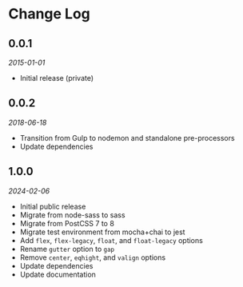 # Change Log

## 0.0.1

_2015-01-01_

- Initial release (private)

## 0.0.2

_2018-06-18_

- Transition from Gulp to nodemon and standalone pre-processors
- Update dependencies

## 1.0.0

_2024-02-06_

- Initial public release
- Migrate from node-sass to sass
- Migrate from PostCSS 7 to 8
- Migrate test environment from mocha+chai to jest
- Add `flex`, `flex-legacy`, `float`, and `float-legacy` options
- Rename `gutter` option to `gap`
- Remove `center`, `eqhight`, and `valign` options
- Update dependencies
- Update documentation
